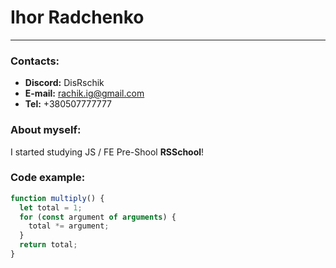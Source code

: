 # Ihor Radchenko
----------
### Contacts:
- **Discord:** DisRschik
- **E-mail:** rachik.ig@gmail.com
- **Tel:** +380507777777

### About myself:
I started studying JS / FE Pre-Shool **RSSchool**!

### Code example:
```javascript
function multiply() {
  let total = 1;
  for (const argument of arguments) {
    total *= argument;
  }
  return total;
}
```
